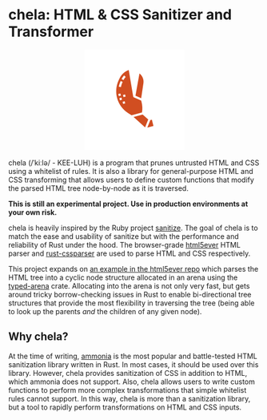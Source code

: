 # chela: HTML & CSS Sanitizer and Transformer

<p align="center">
  <img width="200" height="200" src="img/chela.svg">
</p>

chela (/ˈkiːlə/ - KEE-LUH) is a program that prunes untrusted HTML and CSS using 
a whitelist of rules. It is also a library for general-purpose HTML and CSS 
transforming that allows users to define custom functions that modify the parsed 
HTML tree node-by-node as it is traversed.

**This is still an experimental project. Use in production environments at your 
own risk.**

chela is heavily inspired by the Ruby project 
[sanitize](https://github.com/rgrove/sanitize). The goal of chela is to match 
the ease and usability of sanitize but with the performance and reliability of 
Rust under the hood. The browser-grade 
[html5ever](https://github.com/servo/html5ever) HTML parser and 
[rust-cssparser](https://github.com/servo/rust-cssparser) are used to parse HTML 
and CSS respectively.

This project expands on [an example in the html5ever 
repo](https://github.com/servo/html5ever/blob/7efca84c788bf9c9b4f314482b9630130812f994/html5ever/examples/arena.rs) 
which parses the HTML tree into a cyclic node structure allocated in an arena 
using the [typed-arena](https://github.com/SimonSapin/rust-typed-arena) crate.
Allocating into the arena is not only very fast, but gets around tricky 
borrow-checking issues in Rust to enable bi-directional tree structures that 
provide the most flexibility in traversing the tree (being able to look up the 
parents *and* the children of any given node).

## Why chela?

At the time of writing, [ammonia](https://github.com/rust-ammonia/ammonia) is 
the most popular and battle-tested HTML sanitization library written in Rust. In 
most cases, it should be used over this library. However, chela provides 
sanitization of CSS in addition to HTML, which ammonia does not support. Also, 
chela allows users to write custom functions to perform more complex 
transformations that simple whitelist rules cannot support. In this way, chela 
is more than a sanitization library, but a tool to rapidly perform 
transformations on HTML and CSS inputs.
